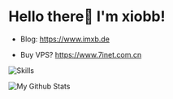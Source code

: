 <p align="center">
<h1>Hello there👋 I'm xiobb!</h1>
</p>

  - Blog: https://www.imxb.de
   
  - Buy VPS? https://www.7inet.com.cn


![Skills](https://skillicons.dev/icons?i=windows,vscode,php,dotnet,nodejs,express,html,css,js,vue,nuxt,react,electron,vite,markdown&theme=light)

![My Github Stats](https://github-readme-stats.vercel.app/api?username=yellowface233&hide=[%22issues%22]&show_icons=true)
